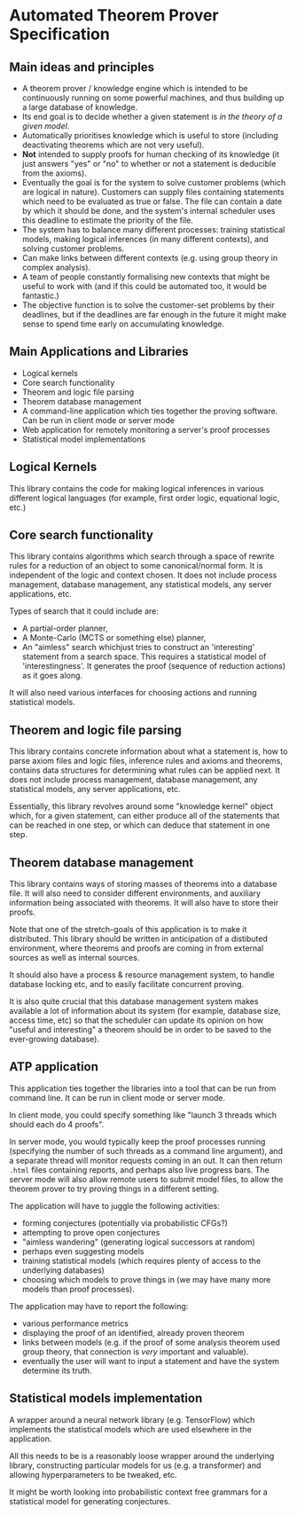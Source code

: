 # Automated Theorem Prover Specification

## Main ideas and principles

- A theorem prover / knowledge engine which is intended to be continuously running on some powerful machines, and thus building up a large database of knowledge.
- Its end goal is to decide whether a given statement is *in the theory of a given model*.
- Automatically prioritises knowledge which is useful to store (including deactivating theorems which are not very useful).
- **Not** intended to supply proofs for human checking of its knowledge (it just answers "yes" or "no" to whether or not a statement is deducible from the axioms).
- Eventually the goal is for the system to solve customer problems (which are logical in nature). Customers can supply files containing statements which need to be evaluated as true or false. The file can contain a date by which it should be done, and the system's internal scheduler uses this deadline to estimate the priority of the file.
- The system has to balance many different processes: training statistical models, making logical inferences (in many different contexts), and solving customer problems.
- Can make links between different contexts (e.g. using group theory in complex analysis).
- A team of people constantly formalising new contexts that might be useful to work with (and if this could be automated too, it would be fantastic.)
- The objective function is to solve the customer-set problems by their deadlines, but if the deadlines are far enough in the future it might make sense to spend time early on accumulating knowledge.

## Main Applications and Libraries

- Logical kernels
- Core search functionality
- Theorem and logic file parsing
- Theorem database management
- A command-line application which ties together the proving software. Can be run in client mode or server mode
- Web application for remotely monitoring a server's proof processes
- Statistical model implementations

## Logical Kernels

This library contains the code for making logical inferences in various different logical languages (for example, first order logic, equational logic, etc.)

## Core search functionality

This library contains algorithms which search through a space of rewrite rules for a reduction of an object to some canonical/normal form. It is independent of the logic and context chosen. It does not include process management, database management, any statistical models, any server applications, etc.

Types of search that it could include are:
- A partial-order planner,
- A Monte-Carlo (MCTS or something else) planner,
- An "aimless" search whichjust tries to construct an 'interesting' statement from a search space. This requires a statistical model of 'interestingness'. It generates the proof (sequence of reduction actions) as it goes along.

It will also need various interfaces for choosing actions and running statistical models.

## Theorem and logic file parsing

This library contains concrete information about what a statement is, how to parse axiom files and logic files, inference rules and axioms and theorems, contains data structures for determining what rules can be applied next. It does not include process management, database management, any statistical models, any server applications, etc.

Essentially, this library revolves around some "knowledge kernel" object which, for a given statement, can either produce all of the statements that can be reached in one step, or which can deduce that statement in one step.

## Theorem database management

This library contains ways of storing masses of theorems into a database file. It will also need to consider different environments, and auxiliary information being associated with theorems. It will also have to store their proofs.

Note that one of the stretch-goals of this application is to make it distributed. This library should be written in anticipation of a distibuted environment, where theorems and proofs are coming in from external sources as well as internal sources.

It should also have a process & resource management system, to handle database locking etc, and to easily facilitate concurrent proving.

It is also quite crucial that this database management system makes available a lot of information about its system (for example, database size, access time, etc) so that the scheduler can update its opinion on how "useful and interesting" a theorem should be in order to be saved to the ever-growing database).

## ATP application

This application ties together the libraries into a tool that can be run from command line. It can be run in client mode or server mode.

In client mode, you could specify something like "launch 3 threads which should each do 4 proofs".

In server mode, you would typically keep the proof processes running (specifying the number of such threads as a command line argument), and a separate thread will monitor requests coming in an out. It can then return `.html` files containing reports, and perhaps also live progress bars. The server mode will also allow remote users to submit model files, to allow the theorem prover to try proving things in a different setting.

The application will have to juggle the following activities:
- forming conjectures (potentially via probabilistic CFGs?)
- attempting to prove open conjectures
- "aimless wandering" (generating logical successors at random)
- perhaps even suggesting models
- training statistical models (which requires plenty of access to the underlying databases)
- choosing which models to prove things in (we may have many more models than proof processes).

The application may have to report the following:
- various performance metrics
- displaying the proof of an identified, already proven theorem
- links between models (e.g. if the proof of some analysis theorem used group theory, that connection is *very* important and valuable).
- eventually the user will want to input a statement and have the system determine its truth.

## Statistical models implementation

A wrapper around a neural network library (e.g. TensorFlow) which implements the statistical models which are used elsewhere in the application.

All this needs to be is a reasonably loose wrapper around the underlying library, constructing particular models for us (e.g. a transformer) and allowing hyperparameters to be tweaked, etc.

It might be worth looking into probabilistic context free grammars for a statistical model for generating conjectures.
